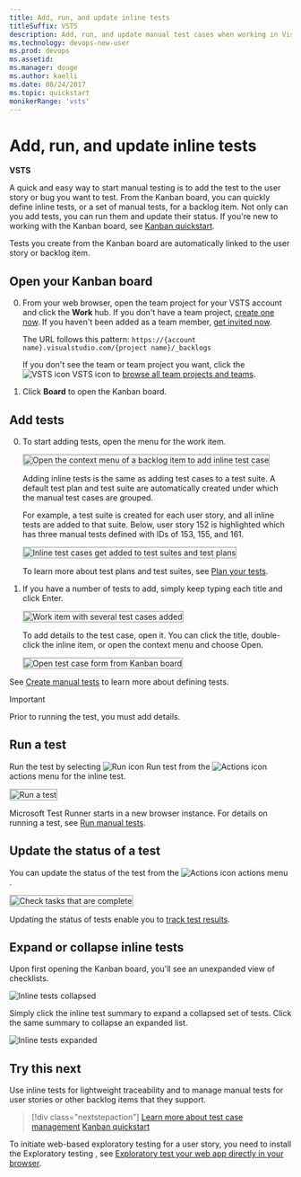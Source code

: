 ```yaml
---
title: Add, run, and update inline tests
titleSuffix: VSTS 
description: Add, run, and update manual test cases when working in Visual Studio Team Services  
ms.technology: devops-new-user
ms.prod: devops
ms.assetid: 
ms.manager: douge
ms.author: kaelli
ms.date: 08/24/2017
ms.topic: quickstart
monikerRange: 'vsts'
---
```



# Add, run, and update inline tests

**VSTS**

A quick and easy way to start manual testing is to add the test to the user story or bug you want to test. From the Kanban board, you can quickly define inline tests, or a set of manual tests, for a backlog item. Not only can you add tests, you can run them and update their status. If you're new to working with the Kanban board, see [Kanban quickstart](../work/kanban/kanban-quickstart.md). 

Tests you create from the Kanban board are automatically linked to the user story or backlog item.  
 
## Open your Kanban board 

0. From your web browser, open the team project for your VSTS account and click the **Work** hub. If you don't have a team project, [create one now](sign-up-invite-teammates.md). If you haven't been added as a team member, [get invited now](sign-up-invite-teammates.md#invite-others).

	The URL follows this pattern: ```https://{account name}.visualstudio.com/{project name}/_backlogs```  

	If you don't see the team or team project you want, click the ![VSTS icon](../work/_img/icons/project-icon.png) VSTS icon to [browse all team projects and teams](account-home-pages.md).  

0. Click **Board** to open the Kanban board. 

## Add tests

0. To start adding tests, open the menu for the work item.  

	<img src="../work/kanban/_img/i-test-add-test.png" alt="Open the context menu of a backlog item to add inline test case" style="border: 2px solid #C3C3C3;" /> 

	Adding inline tests is the same as adding test cases to a test suite. A default test plan and test suite are automatically created under which the manual test cases are grouped.  

	For example, a test suite is created for each user story, and all inline tests are added to that suite. Below, user story 152 is highlighted which has three manual tests defined with IDs of 153, 155, and 161.  

	<img src="../work/kanban/_img/i-test-plan-suite.png" alt="Inline test cases get added to test suites and test plans" style="border: 2px solid #C3C3C3;" /> 

	To learn more about test plans and test suites, see [Plan your tests](../manual-test/getting-started/create-a-test-plan.md).  

2. If you have a number of tests to add, simply keep typing each title and click Enter. 

	<img src="../work/kanban/_img/i-test-story-with-3-inline-tests.png" alt="Work item with several test cases added" style="border: 2px solid #C3C3C3;" />   

	To add details to the test case, open it. You can click the title, double-click the inline item, or open the context menu and choose Open. 

	<img src="../work/kanban/_img/i-test-case-form.png" alt="Open test case form from Kanban board" style="border: 2px solid #C3C3C3;" /> 

See [Create manual tests](../manual-test/getting-started/create-test-cases.md) to learn more about defining tests. 

> [!IMPORTANT]  
> Prior to running the test, you must add details. 

## Run a test

Run the test by selecting ![Run icon](../work/_img/icons/run_query.png) Run test from the ![Actions icon](../work/_img/icons/actions-icon.png) actions menu for the inline test.  

<img src="../work/kanban/_img/i-test-run-test.png" alt="Run a test" style="border: 2px solid #C3C3C3;" />  

Microsoft Test Runner starts in a new browser instance. For details on running a test, see [Run manual tests](../manual-test/getting-started/run-manual-tests.md).

## Update the status of a test

You can update the status of the test from the ![Actions icon](../work/_img/icons/actions-icon.png) actions menu . 

<img src="../work/kanban/_img/i-test-update-status.png" alt="Check tasks that are complete" style="border: 2px solid #C3C3C3;" /> 
 
Updating the status of tests enable you to [track test results](../manual-test/getting-started/track-test-status.md).  

## Expand or collapse inline tests

Upon first opening the Kanban board, you'll see an unexpanded view of checklists.

![Inline tests collapsed](../work/kanban/_img/i-test-open-board-collapsed-tests.png)

Simply click the inline test summary to expand a collapsed set of tests. Click the same summary to collapse an expanded list. 

![Inline tests expanded](../work/kanban/_img/i-test-expanded-test-list.png)

## Try this next

Use inline tests for lightweight traceability and to manage manual tests for user stories or other backlog items that they support. 
  
> [!div class="nextstepaction"]
> [Learn more about test case management](../manual-test/getting-started/create-test-cases.md)
> [Kanban quickstart](../work/kanban/kanban-quickstart.md) 

To initiate web-based exploratory testing for a user story, you need to install the Exploratory testing , see [Exploratory test your web app directly in your browser](../manual-test/getting-started/perform-exploratory-tests.md).

